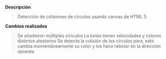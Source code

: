 **Descripción**

> Detección de colisiones de círculos usando canvas de HTML 5

**Cambios realizados**

> Se añadieron múltiples círiculos
> La bolas tienen velocidades y colores distintos aleatorios
> Se detecta la colisión de los círculos para, esto cambia momentáneamente su color y los hace rebotar en la dirección opuesta
